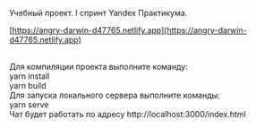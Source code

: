 Учебный проект. I спринт Yandex Практикума.

[https://angry-darwin-d47765.netlify.app](https://angry-darwin-d47765.netlify.app)

<br/>
Для компиляции проекта выполните команду:
<br/>
yarn install
<br/>
yarn build
<br/>
Для запуска локального сервера выполните команды:
<br/>
yarn serve
<br/>
Чат будет работать по адресу http://localhost:3000/index.html